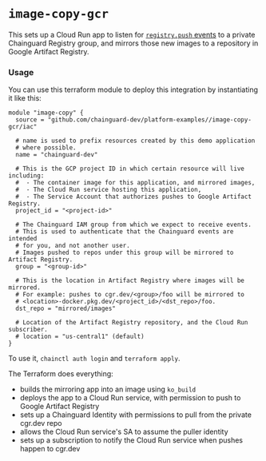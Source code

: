 # `image-copy-gcr`

This sets up a Cloud Run app to listen for [`registry.push` events](https://edu.chainguard.dev/chainguard/chainguard-enforce/reference/events/#service-registry---push) to a private Chainguard Registry group, and mirrors those new images to a repository in Google Artifact Registry.

### Usage

You can use this terraform module to deploy this integration by instantiating
it like this:

```
module "image-copy" {
  source = "github.com/chainguard-dev/platform-examples//image-copy-gcr/iac"

  # name is used to prefix resources created by this demo application
  # where possible.
  name = "chainguard-dev"

  # This is the GCP project ID in which certain resource will live including:
  #  - The container image for this application, and mirrored images,
  #  - The Cloud Run service hosting this application,
  #  - The Service Account that authorizes pushes to Google Artifact Registry.
  project_id = "<project-id>"

  # The Chainguard IAM group from which we expect to receive events.
  # This is used to authenticate that the Chainguard events are intended
  # for you, and not another user.
  # Images pushed to repos under this group will be mirrored to Artifact Registry.
  group = "<group-id>"

  # This is the location in Artifact Registry where images will be mirrored.
  # For example: pushes to cgr.dev/<group>/foo will be mirrored to
  # <location>-docker.pkg.dev/<project_id>/<dst_repo>/foo.
  dst_repo = "mirrored/images"

  # Location of the Artifact Registry repository, and the Cloud Run subscriber.
  # location = "us-central1" (default)
}
```

To use it, `chainctl auth login` and `terraform apply`.

The Terraform does everything:

- builds the mirroring app into an image using `ko_build`
- deploys the app to a Cloud Run service, with permission to push to Google Artifact Registry
- sets up a Chainguard Identity with permissions to pull from the private cgr.dev repo
- allows the Cloud Run service's SA to assume the puller identity
- sets up a subscription to notify the Cloud Run service when pushes happen to cgr.dev
